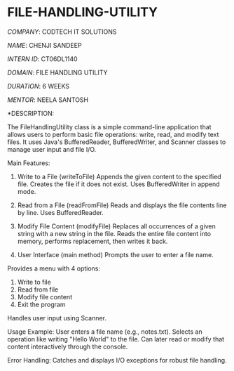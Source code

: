 # FILE-HANDLING-UTILITY
*COMPANY*: CODTECH IT SOLUTIONS

*NAME*: CHENJI SANDEEP

*INTERN ID*: CT06DL1140

*DOMAIN*: FILE HANDLING UTILITY

*DURATION*: 6 WEEKS

*MENTOR*: NEELA SANTOSH

*DESCRIPTION:

The FileHandlingUtility class is a simple command-line application that allows users to perform basic file operations: write, read, and modify text files. It uses Java's BufferedReader, BufferedWriter, and Scanner classes to manage user input and file I/O.

Main Features:
1. Write to a File (writeToFile)
Appends the given content to the specified file.
Creates the file if it does not exist.
Uses BufferedWriter in append mode.

2. Read from a File (readFromFile)
Reads and displays the file contents line by line.
Uses BufferedReader.

3. Modify File Content (modifyFile)
Replaces all occurrences of a given string with a new string in the file.
Reads the entire file content into memory, performs replacement, then writes it back.

4. User Interface (main method)
Prompts the user to enter a file name.

Provides a menu with 4 options:
1. Write to file
2. Read from file
3. Modify file content
4. Exit the program

Handles user input using Scanner.

Usage Example:
User enters a file name (e.g., notes.txt).
Selects an operation like writing "Hello World" to the file.
Can later read or modify that content interactively through the console.

Error Handling:
Catches and displays I/O exceptions for robust file handling.
